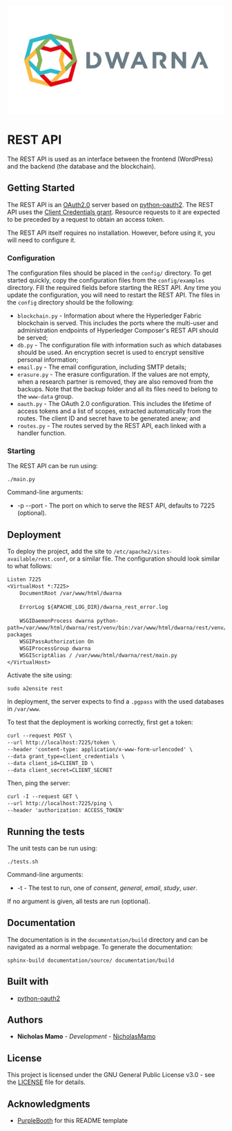 ![](https://github.com/NicholasMamo/dwarna/raw/master/assets/logo.png "Dwarna Logo")

# REST API

The REST API is used as an interface between the frontend (WordPress) and the backend (the database and the blockchain).

## Getting Started

The REST API is an [OAuth2.0](https://tools.ietf.org/html/rfc6749) server based on [python-oauth2](https://github.com/wndhydrnt/python-oauth2).
The REST API uses the [Client Credentials grant](https://tools.ietf.org/html/rfc6749#section-1.3.4).
Resource requests to it are expected to be preceded by a request to obtain an access token.

The REST API itself requires no installation.
However, before using it, you will need to configure it.

### Configuration

The configuration files should be placed in the `config/` directory.
To get started quickly, copy the configuration files from the `config/examples` directory.
Fill the required fields before starting the REST API.
Any time you update the configuration, you will need to restart the REST API.
The files in the `config` directory should be the following:

- `blockchain.py` - Information about where the Hyperledger Fabric blockchain is served.
					This includes the ports where the multi-user and administration endpoints of Hyperledger Composer's REST API should be served;
- `db.py`         -	The configuration file with information such as which databases should be used.
					An encryption secret is used to encrypt sensitive personal information;
- `email.py`      -	The email configuration, including SMTP details;
- `erasure.py`    -	The erasure configuration.
					If the values are not empty, when a research partner is removed, they are also removed from the backups.
					Note that the backup folder and all its files need to belong to the `www-data` group.
- `oauth.py`      -	The OAuth 2.0 configuration.
 					This includes the lifetime of access tokens and a list of scopes, extracted automatically from the routes.
					The client ID and secret have to be generated anew; and
- `routes.py`     -	The routes served by the REST API, each linked with a handler function.

### Starting

The REST API can be run using:

	./main.py

Command-line arguments:

* -p --port - The port on which to serve the REST API, defaults to 7225 (optional).

## Deployment

To deploy the project, add the site to `/etc/apache2/sites-available/rest.conf`, or a similar file.
The configuration should look similar to what follows:

```
Listen 7225
<VirtualHost *:7225>
    DocumentRoot /var/www/html/dwarna

    ErrorLog ${APACHE_LOG_DIR}/dwarna_rest_error.log

    WSGIDaemonProcess dwarna python-path=/var/www/html/dwarna/rest/venv/bin:/var/www/html/dwarna/rest/venv/lib/python3.7/site-packages
    WSGIPassAuthorization On
    WSGIProcessGroup dwarna
    WSGIScriptAlias / /var/www/html/dwarna/rest/main.py
</VirtualHost>
```

Activate the site using:

    sudo a2ensite rest

In deployment, the server expects to find a `.pgpass` with the used databases in `/var/www`.

To test that the deployment is working correctly, first get a token:

	curl --request POST \
	--url http://localhost:7225/token \
	--header 'content-type: application/x-www-form-urlencoded' \
	--data grant_type=client_credentials \
	--data client_id=CLIENT_ID \
	--data client_secret=CLIENT_SECRET

Then, ping the server:

	curl -I --request GET \
	--url http://localhost:7225/ping \
	--header 'authorization: ACCESS_TOKEN'

## Running the tests

The unit tests can be run using:

	./tests.sh

Command-line arguments:

* -t - The test to run, one of _consent_, _general_, _email_, _study_, _user_.

If no argument is given, all tests are run (optional).

## Documentation

The documentation is in the `documentation/build` directory and can be navigated as a normal webpage.
To generate the documentation:

	sphinx-build documentation/source/ documentation/build

## Built with

* [python-oauth2](https://github.com/wndhydrnt/python-oauth2)

## Authors

* **Nicholas Mamo** - *Development* - [NicholasMamo](https://github.com/NicholasMamo)

## License

This project is licensed under the GNU General Public License v3.0 - see the [LICENSE](LICENSE) file for details.

## Acknowledgments

* [PurpleBooth](https://gist.github.com/PurpleBooth/109311bb0361f32d87a2) for this README template
